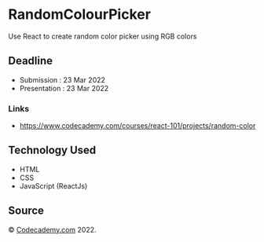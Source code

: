 # RandomColourPicker
Use React to create random color picker using RGB colors

## Deadline

- Submission    : 23 Mar 2022
- Presentation  : 23 Mar 2022

### Links

- https://www.codecademy.com/courses/react-101/projects/random-color

## Technology Used

- HTML
- CSS
- JavaScript (ReactJs)

## Source
&copy; [Codecademy.com](https://codecademy.com) 2022.

